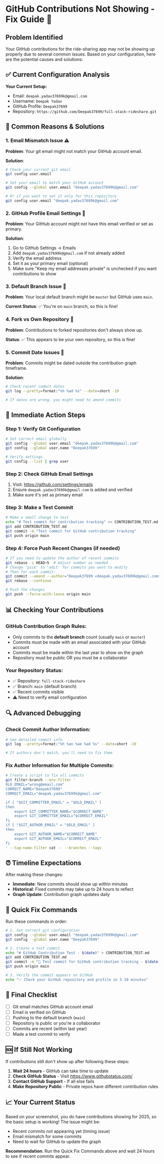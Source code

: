 # GitHub Contributions Not Showing - Fix Guide 🚀

## Problem Identified

Your GitHub contributions for the ride-sharing app may not be showing up properly due to several common issues. Based on your configuration, here are the potential causes and solutions:

## ✅ Current Configuration Analysis

**Your Current Setup:**
- Email: `deepak.yadav37699k@gmail.com`
- Username: `Deepak Yadav`
- GitHub Profile: `Deepak37699`
- Repository: `https://github.com/Deepak37699/full-stack-rideshare.git`

## 🔧 Common Reasons & Solutions

### 1. **Email Mismatch Issue** ⚠️

**Problem**: Your git email might not match your GitHub account email.

**Solution**:
```bash
# Check your current git email
git config user.email

# Set your email to match your GitHub account
git config --global user.email "deepak.yadav37699k@gmail.com"

# Or if you want to set it only for this repository
git config user.email "deepak.yadav37699k@gmail.com"
```

### 2. **GitHub Profile Email Settings** 📧

**Problem**: Your GitHub account might not have this email verified or set as primary.

**Solution**:
1. Go to GitHub Settings → Emails
2. Add `deepak.yadav37699k@gmail.com` if not already added
3. Verify the email address
4. Set it as your primary email (optional)
5. Make sure "Keep my email addresses private" is unchecked if you want contributions to show

### 3. **Default Branch Issue** 🌿

**Problem**: Your local default branch might be `master` but GitHub uses `main`.

**Current Status**: ✅ You're on `main` branch, so this is fine!

### 4. **Fork vs Own Repository** 🍴

**Problem**: Contributions to forked repositories don't always show up.

**Status**: ✅ This appears to be your own repository, so this is fine!

### 5. **Commit Date Issues** 📅

**Problem**: Commits might be dated outside the contribution graph timeframe.

**Solution**:
```bash
# Check recent commit dates
git log --pretty=format:"%h %ad %s" --date=short -10

# If dates are wrong, you might need to amend commits
```

## 🚀 Immediate Action Steps

### Step 1: Verify Git Configuration
```bash
# Set correct email globally
git config --global user.email "deepak.yadav37699k@gmail.com"
git config --global user.name "Deepak37699"

# Verify settings
git config --list | grep user
```

### Step 2: Check GitHub Email Settings
1. Visit: https://github.com/settings/emails
2. Ensure `deepak.yadav37699k@gmail.com` is added and verified
3. Make sure it's set as primary email

### Step 3: Make a Test Commit
```bash
# Make a small change to test
echo "# Test commit for contribution tracking" >> CONTRIBUTION_TEST.md
git add CONTRIBUTION_TEST.md
git commit -m "Test commit for GitHub contribution tracking"
git push origin main
```

### Step 4: Force Push Recent Changes (if needed)
```bash
# If you need to update the author of recent commits
git rebase -i HEAD~5  # Adjust number as needed
# Change 'pick' to 'edit' for commits you want to modify
# Then for each commit:
git commit --amend --author="Deepak37699 <deepak.yadav37699k@gmail.com>"
git rebase --continue

# Push the changes
git push --force-with-lease origin main
```

## 📊 Checking Your Contributions

### GitHub Contribution Graph Rules:
- Only commits to the **default branch** count (usually `main` or `master`)
- Commits must be made with an email associated with your GitHub account
- Commits must be made within the last year to show on the graph
- Repository must be public OR you must be a collaborator

### Your Repository Status:
- ✅ Repository: `full-stack-rideshare`
- ✅ Branch: `main` (default branch)
- ✅ Recent commits visible
- ⚠️ Need to verify email configuration

## 🔍 Advanced Debugging

### Check Commit Author Information:
```bash
# See detailed commit info
git log --pretty=format:"%h %an %ae %ad %s" --date=short -10

# If authors don't match, you'll need to fix them
```

### Fix Author Information for Multiple Commits:
```bash
# Create a script to fix all commits
git filter-branch --env-filter '
OLD_EMAIL="wrong@email.com"
CORRECT_NAME="Deepak37699"
CORRECT_EMAIL="deepak.yadav37699k@gmail.com"

if [ "$GIT_COMMITTER_EMAIL" = "$OLD_EMAIL" ]
then
    export GIT_COMMITTER_NAME="$CORRECT_NAME"
    export GIT_COMMITTER_EMAIL="$CORRECT_EMAIL"
fi
if [ "$GIT_AUTHOR_EMAIL" = "$OLD_EMAIL" ]
then
    export GIT_AUTHOR_NAME="$CORRECT_NAME"
    export GIT_AUTHOR_EMAIL="$CORRECT_EMAIL"
fi
' --tag-name-filter cat -- --branches --tags
```

## ⏰ Timeline Expectations

After making these changes:
- **Immediate**: New commits should show up within minutes
- **Historical**: Fixed commits may take up to 24 hours to reflect
- **Graph Update**: Contribution graph updates daily

## 🎯 Quick Fix Commands

Run these commands in order:

```bash
# 1. Set correct git configuration
git config --global user.email "deepak.yadav37699k@gmail.com"
git config --global user.name "Deepak37699"

# 2. Create a test commit
echo "# GitHub Contribution Test - $(date)" > CONTRIBUTION_TEST.md
git add CONTRIBUTION_TEST.md
git commit -m "🎯 Test commit for GitHub contribution tracking - $(date)"
git push origin main

# 3. Verify the commit appears on GitHub
echo "✅ Check your GitHub repository and profile in 5-10 minutes"
```

## 📝 Final Checklist

- [ ] Git email matches GitHub account email
- [ ] Email is verified on GitHub
- [ ] Pushing to the default branch (`main`)
- [ ] Repository is public or you're a collaborator
- [ ] Commits are recent (within last year)
- [ ] Made a test commit to verify

## 🆘 If Still Not Working

If contributions still don't show up after following these steps:

1. **Wait 24 hours** - GitHub can take time to update
2. **Check GitHub Status** - Visit https://www.githubstatus.com/
3. **Contact GitHub Support** - If all else fails
4. **Make Repository Public** - Private repos have different contribution rules

## 📈 Your Current Status

Based on your screenshot, you do have contributions showing for 2025, so the basic setup is working! The issue might be:
- Recent commits not appearing yet (timing issue)
- Email mismatch for some commits
- Need to wait for GitHub to update the graph

**Recommendation**: Run the Quick Fix Commands above and wait 24 hours to see if recent commits appear.
